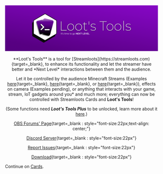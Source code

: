![LootsToolsLogo](img/HeaderA.png)

<center>**Loot's Tools** is a tool for [Streamloots](https://streamloots.com){target=_blank}, to enhance its functionality and let the streamer have better and *Next Level* interactions between them and the audience.

Let it be controlled by the audience Minecraft Streams (Examples [here](https://www.youtube.com/watch?v=BqhNUN1Ft6w){target=_blank}, [here](https://www.youtube.com/watch?v=LNAmppbpLXA){target=_blank}, or [here](https://www.youtube.com/watch?v=LBEQGj77ftQ){target=_blank}), effects on camera (Examples pending), or anything that interacts with your game, stream, IoT gadgets around you\* and much more; everything can now be controlled with Streamloots Cards and **Loot's Tools**!

(Some functions need ***Loot's Tools Plus*** to be unlocked, learn more about it [here](plus).)

[OBS Forums' Page](https://obsproject.com/forum/resources/loots-tools.1341/){target=_blank : style="font-size:22px;text-align: center;"}

[Discord Server](https://discord.io/Darye){target=_blank : style="font-size:22px"}

[Report Issues](https://github.com/DaryeDev/LootsTools/issues){target=_blank : style="font-size:22px"}

[Download](https://github.com/DaryeDev/LootsTools/releases/latest){target=_blank : style="font-size:22px"}</center>

Continue on [Cards](/cards).
